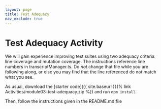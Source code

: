 ```yaml
---
layout: page
title: Test Adequacy
nav_exclude: true
---
```

# Test Adequacy Activity
We will gain experience improving test suites using two adequacy criteria: line coverage and mutation coverage. The instructions reference line numbers in transcriptManager.ts. Do *not* change that file while you are following along, or else you may find that the line referenced do not match what you see.

As usual, download the [starter code]({{ site.baseurl }}{% link Activities/module03-test-adequacy.zip %}) and run `npm install`.

Then, follow the instructions given in the README.md file
